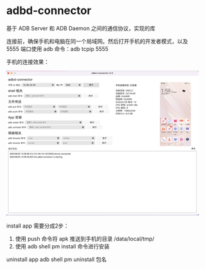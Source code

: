 # adbd-connector

基于 ADB Server 和 ADB Daemon 之间的通信协议，实现的库

连接前，确保手机和电脑在同一个局域网。然后打开手机的开发者模式，以及 5555 端口使用 adb 命令：adb tcpip 5555

手机的连接效果：

![](images/1.png)

install app 需要分成2步：
1. 使用 push 命令将 apk 推送到手机的目录 /data/local/tmp/
2. 使用 adb shell pm install 命令进行安装

uninstall app
adb shell pm uninstall 包名 